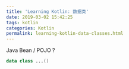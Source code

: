 ```yaml
---
title: 'Learning Kotlin: 数据类'
date: 2019-03-02 15:42:25
tags: kotlin
categories: Kotlin
permalink: learning-kotlin-data-classes.html
---
```




Java Bean /  POJO ?

```kotlin
data class ...()
```



